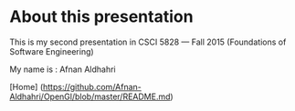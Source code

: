 # About this presentation

This is my second presentation in CSCI 5828 — Fall 2015 (Foundations of Software Engineering)

My name is : Afnan Aldhahri

[Home] (https://github.com/Afnan-Aldhahri/OpenGl/blob/master/README.md) 

